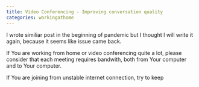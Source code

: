 ```yaml
---
title: Video Conferencing - Improving conversation quality
categories: workingathome
---
```


I wrote similiar post in the beginning of pandemic but I thought I will write it again, because it seems like issue came back.

If You are working from home or video conferencing quite a lot, please consider that each meeting requires bandwith, both from Your computer and to Your computer.

If You are joining from unstable internet connection, try to keep  
